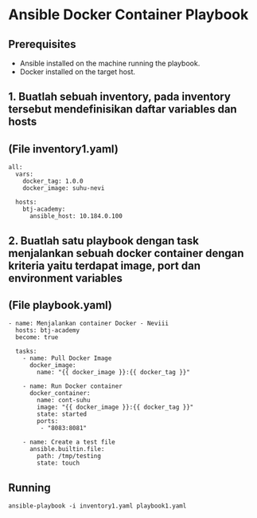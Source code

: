 # Ansible Docker Container Playbook

## Prerequisites
- Ansible installed on the machine running the playbook.
- Docker installed on the target host.

## 1. Buatlah sebuah inventory, pada inventory tersebut mendefinisikan daftar variables dan hosts
(File inventory1.yaml)
  ---
    all:
      vars:
        docker_tag: 1.0.0
        docker_image: suhu-nevi
    
      hosts:
        btj-academy:
          ansible_host: 10.184.0.100



## 2. Buatlah satu playbook dengan task menjalankan sebuah docker container dengan kriteria yaitu terdapat image, port dan environment variables
(File playbook.yaml)
  ---
    - name: Menjalankan container Docker - Neviii
      hosts: btj-academy
      become: true
    
      tasks:
        - name: Pull Docker Image
          docker_image:
            name: "{{ docker_image }}:{{ docker_tag }}"
    
        - name: Run Docker container
          docker_container:
            name: cont-suhu
            image: "{{ docker_image }}:{{ docker_tag }}"
            state: started
            ports:
             - "8083:8081"
    
        - name: Create a test file
          ansible.builtin.file:
            path: /tmp/testing
            state: touch



## Running
  `ansible-playbook -i inventory1.yaml playbook1.yaml`
